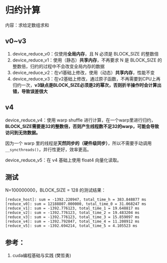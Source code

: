 # 归约计算
内容：求给定数组求和

## v0~v3
1. device_reduce_v0：仅使用**全局内存**，且 N 必须是 BLOCK_SIZE 的整数倍
2. device_reduce_v1：使用（静态）**共享内存**，不再要求 N 是 BLOCK_SIZE 的整数倍，归约的过程中不会改变全局内存的数据
3. device_reduce_v2：在v1基础上修改，使用（动态）**共享内存**，性能不变
4. device_reduce_v3：在v2基础上修改，通过原子函数，不再需要到CPU上再归约一次，**v3缺点是BLOCK_SIZE必须是2的幂次，否则折半操作时会计算出错，导致误差很大**

## v4
device_reduce_v4：使用 warp shuffle 进行计算，在一个warp里进行归约，**BLOCK_SIZE需要是32的整数倍，否则产生线程数不足32的warp，可能会导致访问到无效数据。**

因为一个 warp 里的线程是**天然同步的（硬件级同步）**，所以不需要手动调用 `__syncthreads()`，并行性更好，效率更高。

device_reduce_v5：在 v4 基础上使用 float4 向量化读取。

## 测试
N=100000000，BLOCK_SIZE = 128 的测试结果：
```
[reduce_host]: sum = -1392.220947, total_time_h = 383.848877 ms
[reduce_v0]: sum = 12188807.000000, total_time_0 = 31.068247 ms
[reduce_v1]: sum = -1392.776123, total_time_1 = 19.648817 ms
[reduce_v2]: sum = -1392.776123, total_time_2 = 19.483204 ms
[reduce_v3]: sum = -1392.776123, total_time_3 = 15.859097 ms
[reduce_v4]: sum = -1392.792847, total_time_4 = 11.208912 ms
[reduce_v5]: sum = -1392.694214, total_time_5 = 4.105523 ms
```

## 参考：
1. cuda编程基础与实践 (樊哲勇)